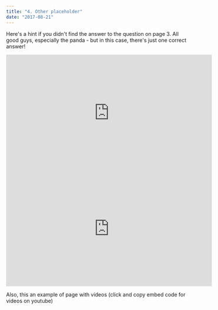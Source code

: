 ```yaml
---
title: "4. Other placeholder"
date: "2017-08-21"
---
```


Here's a hint if you didn't find the answer to the question on page 3. 
All good guys, especially the panda - but in this case, there's just one correct answer!

<div class="videoWrapper">
<iframe width="560" height="315" src="https://www.youtube.com/embed/YoeQV6PJmos" title="YouTube video player" frameborder="0" allow="accelerometer; autoplay; clipboard-write; encrypted-media; gyroscope; picture-in-picture" allowfullscreen></iframe>
</div>


<div class="videoWrapper">
<iframe width="560" height="315" src="https://www.youtube.com/embed/4SZl1r2O_bY" frameborder="0" allowfullscreen></iframe>
</div>

Also, this an example of page with videos (click and copy embed code for videos on youtube)
